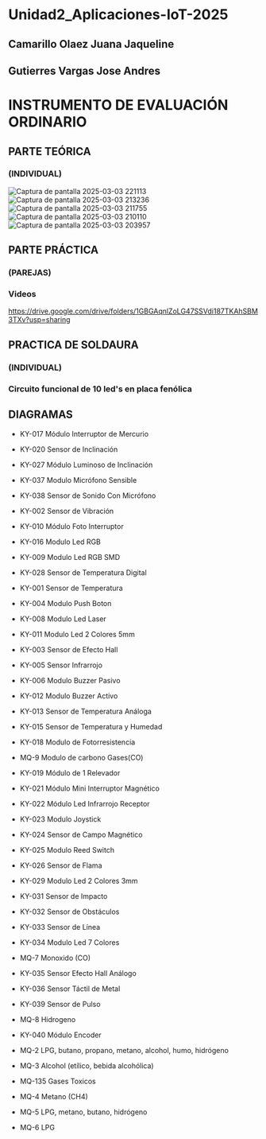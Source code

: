 # Unidad2_Aplicaciones-IoT-2025
## Camarillo Olaez Juana Jaqueline
## Gutierres Vargas Jose Andres
# INSTRUMENTO DE EVALUACIÓN ORDINARIO
## PARTE TEÓRICA
### (INDIVIDUAL)
![Captura de pantalla 2025-03-03 221113](https://github.com/user-attachments/assets/940269ea-9cd6-4376-9908-88757366d985)
![Captura de pantalla 2025-03-03 213236](https://github.com/user-attachments/assets/fc6edb6b-1929-4a35-9921-52e5c35bc9cf)
![Captura de pantalla 2025-03-03 211755](https://github.com/user-attachments/assets/97774f3c-5f7d-47ca-bdf1-d1a40ca7267b)
![Captura de pantalla 2025-03-03 210110](https://github.com/user-attachments/assets/0eb54711-b6cd-4908-b6c6-10bc31eae939)
![Captura de pantalla 2025-03-03 203957](https://github.com/user-attachments/assets/ca4a6a5e-767b-43f1-9640-577c998595df)



## PARTE PRÁCTICA
### (PAREJAS)
### Videos
https://drive.google.com/drive/folders/1GBGAqnlZoLG47SSVdi187TKAhSBM3TXv?usp=sharing

## PRACTICA DE SOLDAURA 
### (INDIVIDUAL)
### Circuito funcional de 10 led's en placa fenólica






## DIAGRAMAS

- KY-017  Módulo Interruptor de Mercurio  

- KY-020  Sensor de Inclinación  

- KY-027  Módulo Luminoso de Inclinación  

- KY-037  Modulo Micrófono Sensible  

- KY-038  Sensor de Sonido Con Micrófono  

- KY-002  Sensor de Vibración  

- KY-010  Módulo Foto Interruptor  

- KY-016  Modulo Led RGB  

- KY-009  Modulo Led RGB SMD  

- KY-028  Sensor de Temperatura Digital  

- KY-001  Sensor de Temperatura  

- KY-004  Modulo Push Boton  

- KY-008  Modulo Led Laser  

- KY-011  Modulo Led 2 Colores 5mm  

- KY-003  Sensor de Efecto Hall  

- KY-005  Sensor Infrarrojo  

- KY-006  Modulo Buzzer Pasivo  

- KY-012  Modulo Buzzer Activo  

- KY-013  Sensor de Temperatura Análoga 

- KY-015  Sensor de Temperatura y Humedad  

- KY-018  Modulo de Fotorresistencia  

- MQ-9    Modulo de carbono Gases(CO)  

- KY-019  Módulo de 1 Relevador 

- KY-021  Módulo Mini Interruptor Magnético 

- KY-022  Módulo Led Infrarrojo Receptor  
 
- KY-023  Modulo Joystick
  
- KY-024  Sensor de Campo Magnético  

- KY-025  Modulo Reed Switch  

- KY-026  Sensor de Flama 

- KY-029  Modulo Led 2 Colores 3mm  

- KY-031  Sensor de Impacto  
  
- KY-032  Sensor de Obstáculos  

- KY-033  Sensor de Línea  

- KY-034  Modulo Led 7 Colores

- MQ-7    Monoxido (CO)    

- KY-035  Sensor Efecto Hall Análogo

- KY-036  Sensor Táctil de Metal  

- KY-039  Sensor de Pulso
  
- MQ-8    Hidrogeno  

- KY-040  Módulo Encoder  

- MQ-2    LPG, butano, propano, metano, alcohol, humo, hidrógeno  

- MQ-3    Alcohol (etílico, bebida alcohólica)  

- MQ-135  Gases Toxicos

- MQ-4  Metano (CH4)  

- MQ-5  LPG, metano, butano, hidrógeno  

- MQ-6  LPG
